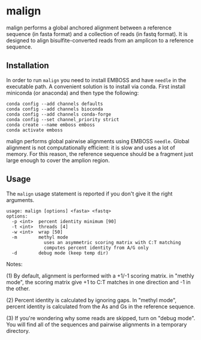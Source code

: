 malign
======

malign performs a global anchored alignment between a reference sequence (in
fasta format) and a collection of reads (in fastq format). It is designed to
align bisulfite-converted reads from an amplicon to a reference sequence.

## Installation ##

In order to run `malign` you need to install EMBOSS and have `needle` in the
executable path. A convenient solution is to install via conda. First install
miniconda (or anaconda) and then type the following:

```
conda config --add channels defaults
conda config --add channels bioconda
conda config --add channels conda-forge
conda config --set channel_priority strict
conda create --name emboss emboss
conda activate emboss
```

malign performs global pairwise alignments using EMBOSS `needle`. Global
alignment is not computationally efficient: it is slow and uses a lot of
memory. For this reason, the reference sequence should be a fragment just large
enough to cover the amplion region.

## Usage ##

The `malign` usage statement is reported if you don't give it the right
arguments.

```
usage: malign [options] <fasta> <fastq>
options:
  -p <int>  percent identity minimum [90]
  -t <int>  threads [4]
  -w <int>  wrap [50]
  -m        methyl mode
              uses an asymmetric scoring matrix with C:T matching
              computes percent identity from A/G only
  -d        debug mode (keep temp dir)
```

Notes:

(1) By default, alignment is performed with a +1/-1 scoring matrix. in "methly
mode", the scoring matrix give +1 to C:T matches in one direction and -1 in the
other.

(2) Percent identity is calculated by ignoring gaps. In "methyl mode", percent
identity is calculated from the As and Gs in the reference sequence.

(3) If you're wondering why some reads are skipped, turn on "debug mode". You
will find all of the sequences and pairwise alignments in a temporary
directory.


